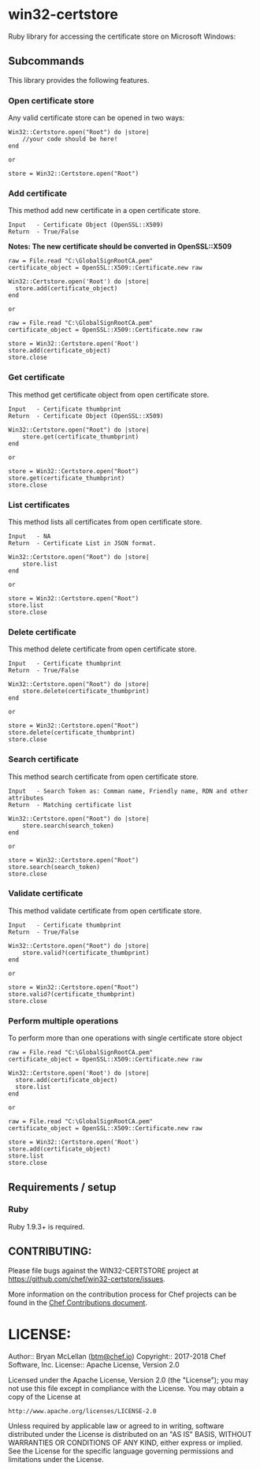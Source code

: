 # win32-certstore
Ruby library for accessing the certificate store on Microsoft Windows:

## Subcommands

This library provides the following features.

### Open certificate store

Any valid certificate store can be opened in two ways:

```
Win32::Certstore.open("Root") do |store|
    //your code should be here!
end
```
	or 
```
store = Win32::Certstore.open("Root")
```

### Add certificate

This method add new certificate in a open certificate store. 

```
Input   - Certificate Object (OpenSSL::X509)
Return  - True/False
```

**Notes: The new certificate should be converted in OpenSSL::X509**

```
raw = File.read "C:\GlobalSignRootCA.pem"
certificate_object = OpenSSL::X509::Certificate.new raw

Win32::Certstore.open('Root') do |store|
  store.add(certificate_object)
end
```
    or
```
raw = File.read "C:\GlobalSignRootCA.pem" 
certificate_object = OpenSSL::X509::Certificate.new raw

store = Win32::Certstore.open('Root')
store.add(certificate_object)
store.close
```

### Get certificate

This method get certificate object from open certificate store.

```
Input   - Certificate thumbprint
Return  - Certificate Object (OpenSSL::X509)
```

```
Win32::Certstore.open("Root") do |store|
    store.get(certificate_thumbprint)
end
```
    or
```
store = Win32::Certstore.open("Root")
store.get(certificate_thumbprint)
store.close
```

### List certificates

This method lists all certificates from open certificate store.

```
Input   - NA
Return  - Certificate List in JSON format.
```

```
Win32::Certstore.open("Root") do |store|
    store.list
end
```
    or
```
store = Win32::Certstore.open("Root")
store.list
store.close
```

### Delete certificate

This method delete certificate from open certificate store.

```
Input   - Certificate thumbprint
Return  - True/False 
```

```
Win32::Certstore.open("Root") do |store|
    store.delete(certificate_thumbprint)
end
```
    or
```
store = Win32::Certstore.open("Root")
store.delete(certificate_thumbprint)
store.close
```

### Search certificate

This method search certificate from open certificate store.

```
Input   - Search Token as: Comman name, Friendly name, RDN and other attributes
Return  - Matching certificate list 
```

```
Win32::Certstore.open("Root") do |store|
    store.search(search_token)
end
```
    or
```
store = Win32::Certstore.open("Root")
store.search(search_token)
store.close
```

### Validate certificate

This method validate certificate from open certificate store.

```
Input   - Certificate thumbprint
Return  - True/False 

```

```
Win32::Certstore.open("Root") do |store|
    store.valid?(certificate_thumbprint)
end
```
    or
```
store = Win32::Certstore.open("Root")
store.valid?(certificate_thumbprint)
store.close
```

### Perform multiple operations

To perform more than one operations with single certificate store object

```
raw = File.read "C:\GlobalSignRootCA.pem"
certificate_object = OpenSSL::X509::Certificate.new raw

Win32::Certstore.open('Root') do |store|
  store.add(certificate_object)
  store.list
end
```
    or
```
raw = File.read "C:\GlobalSignRootCA.pem" 
certificate_object = OpenSSL::X509::Certificate.new raw

store = Win32::Certstore.open('Root')
store.add(certificate_object)
store.list
store.close
```

## Requirements / setup

### Ruby

Ruby 1.9.3+ is required.

## CONTRIBUTING:

Please file bugs against the WIN32-CERTSTORE project at https://github.com/chef/win32-certstore/issues.

More information on the contribution process for Chef projects can be found in the [Chef Contributions document](http://docs.chef.io/community_contributions.html).

# LICENSE:

Author:: Bryan McLellan (<btm@chef.io>)
Copyright:: 2017-2018 Chef Software, Inc.
License:: Apache License, Version 2.0

Licensed under the Apache License, Version 2.0 (the "License");
you may not use this file except in compliance with the License.
You may obtain a copy of the License at

    http://www.apache.org/licenses/LICENSE-2.0

Unless required by applicable law or agreed to in writing, software
distributed under the License is distributed on an "AS IS" BASIS,
WITHOUT WARRANTIES OR CONDITIONS OF ANY KIND, either express or implied.
See the License for the specific language governing permissions and
limitations under the License.

